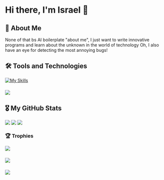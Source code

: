 
<h1 align="left">Hi there, I'm Israel 👋</h2>

## 🚀 About Me
None of that bs AI boilerplate "about me",
I just want to write innovative programs and learn about the unknown in the world of technology
Oh, I also have an eye for detecting the most annoying bugs!

## 🛠  Tools and Technologies

[![My Skills](https://skillicons.dev/icons?i=c,figma,react,firebase,nodejs,js,nextjs,selenium,tailwind,vercel,git&perline=20)](https://skillicons.dev)

###
<div align="left">
  <img src="https://github-readme-activity-graph.vercel.app/graph?username=ashutosh00710&theme=github-compact&custom_title=Oluwayemi's%20Contributions%20%20&hide_border=false)](https://github.com/israelsgit/github-readme-activity-graph" />
</div>

## 🎖  My GitHub Stats
<div align="left">
  <img src="https://github-readme-stats.vercel.app/api?username=israelsgit&theme=gotham&show_icons=true&hide_border=false&count_private=true"  />
  <img src="https://github-readme-streak-stats.herokuapp.com/?user=israelsgit&theme=gotham&hide_border=false"  />
  <img src="https://github-readme-stats.vercel.app/api/top-langs/?username=israelsgit&theme=gotham&show_icons=true&hide_border=false&layout=compact"  />
</div>

###

###  🏆 Trophies
<div align="left">
  <img src="https://github-trophies.vercel.app/?username=israelsgit&theme=juicyfresh&no-frame=false&no-bg=false&margin-w=4" />
</div>

###

<div align="left">
  <img src="https://github-readme-quotes-bay.vercel.app/quote?theme=merko&animation=grow_out_in" />
</div>

###
<div align="left">
  <img src="https://visitcount.itsvg.in/api?id=israelsgit&icon=8&color=0)](https://visitcount.itsvg.in" />
</div>



<br clear="both">

###
